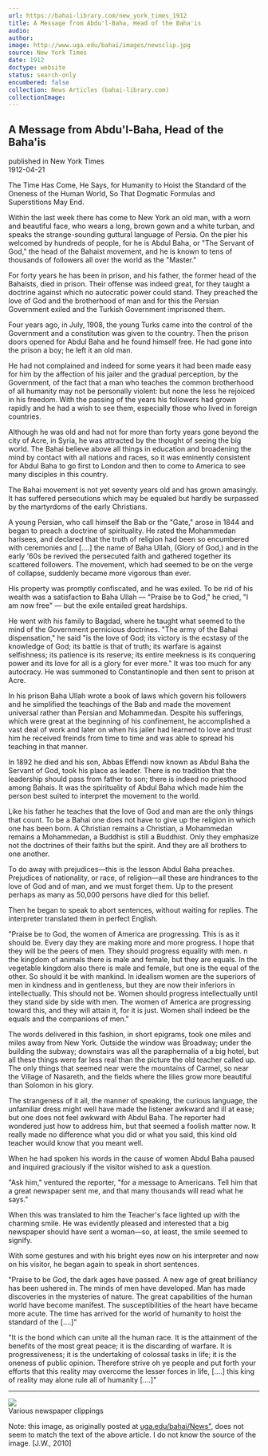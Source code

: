 ```yaml
---
url: https://bahai-library.com/new_york_times_1912
title: A Message from Abdu'l-Baha, Head of the Baha'is
audio: 
author: 
image: http://www.uga.edu/bahai/images/newsclip.jpg
source: New York Times
date: 1912
doctype: website
status: search-only
encumbered: false
collection: News Articles (bahai-library.com)
collectionImage: 
---
```



## A Message from Abdu'l-Baha, Head of the Baha'is

published in New York Times  
1912-04-21


The Time Has Come, He Says, for Humanity to Hoist the Standard of the Oneness of the Human World, So That Dogmatic Formulas and Superstitions May End.

Within the last week there has come to New York an old man, with a worn and beautiful face, who wears a long, brown gown and a white turban, and speaks the strange-sounding guttural language of Persia. On the pier his welcomed by hundreds of people, for he is Abdul Baha, or "The Servant of God," the head of the Bahaist movement, and he is known to tens of thousands of followers all over the world as the "Master."

For forty years he has been in prison, and his father, the former head of the Bahaists, died in prison. Their offense was indeed great, for they taught a doctrine against which no autocratic power could stand. They preached the love of God and the brotherhood of man and for this the Persian Government exiled and the Turkish Government imprisoned them.

Four years ago, in July, 1908, the young Turks came into the control of the Government and a constitution was given to the country. Then the prison doors opened for Abdul Baha and he found himself free. He had gone into the prison a boy; he left it an old man.

He had not complained and indeed for some years it had been made easy for him by the affection of his jailer and the gradual perception, by the Government, of the fact that a man who teaches the common brotherhood of all humanity may not be personally violent: but none the less he rejoiced in his freedom. With the passing of the years his followers had grown rapidly and he had a wish to see them, especially those who lived in foreign countries.

Although he was old and had not for more than forty years gone beyond the city of Acre, in Syria, he was attracted by the thought of seeing the big world. The Bahai believe above all things in education and broadening the mind by contact with all nations and races, so it was eminently consistent for Abdul Baha to go first to London and then to come to America to see many disciples in this country.

The Bahai movement is not yet seventy years old and has grown amasingly. It has suffered persecutions which may be equaled but hardly be surpassed by the martyrdoms of the early Christians.

A young Persian, who call himself the Bab or the "Gate," arose in 1844 and began to preach a doctrine of spirituality. He rated the Mohammedan harisees, and declared that the truth of religion had been so encumbered with ceremonies and \[....\] the name of Baha Ullah, (Glory of God,) and in the early '60s be revived the persecuted faith and gathered together its scattered followers. The movement, which had seemed to be on the verge of collapse, suddenly became more vigorous than ever.

His property was promptly confiscated, and he was exiled. To be rid of his wealth was a satisfaction to Baha Ullah — "Praise be to God," he cried, "I am now free" — but the exile entailed great hardships.

He went with his family to Bagdad, where he taught what seemed to the mind of the Government pernicious doctrines. "The army of the Bahai dispensation," he said "is the love of God; its victory is the ecstasy of the knowledge of God; its battle is that of truth; its warfare is against selfishness; its patience is its reserve; its entire meekness is its conquering power and its love for all is a glory for ever more." It was too much for any autocracy. He was summoned to Constantinople and then sent to prison at Acre.

In his prison Baha Ullah wrote a book of laws which govern his followers and he simplified the teachings of the Bab and made the movement universal rather than Persian and Mohammedan. Despite his sufferings, which were great at the beginning of his confinement, he accomplished a vast deal of work and later on when his jailer had learned to love and trust him he received freinds from time to time and was able to spread his teaching in that manner.

In 1892 he died and his son, Abbas Effendi now known as Abdul Baha the Servant of God, took his place as leader. There is no tradition that the leadership should pass from father to son; there is indeed no priesthood among Bahais. It was the spirituality of Abdul Baha which made him the person best suited to interpret the movement to the world.

Like his father he teaches that the love of God and man are the only things that count. To be a Bahai one does not have to give up the religion in which one has been born. A Christian remains a Christian, a Mohammedan remains a Mohammedan, a Buddhist is still a Buddhist. Only they emphasize not the doctrines of their faiths but the spirit. And they are all brothers to one another.

To do away with prejudices—this is the lesson Abdul Baha preaches. Prejudices of nationality, or race, of religion—all these are hindrances to the love of God and of man, and we must forget them. Up to the present perhaps as many as 50,000 persons have died for this belief.

Then he began to speak to abort sentences, without waiting for replies. The interpreter translated them in perfect English.

"Praise be to God, the women of America are progressing. This is as it should be. Every day they are making more and more progress. I hope that they will be the peers of men. They should progress equality with men. n the kingdom of animals there is male and female, but they are equals. In the vegetable kingdom also there is male and female, but one is the equal of the other. So should it be with mankind. In idealism women are the superiors of men in kindness and in gentleness, but they are now their inferiors in intellectually. This should not be. Women should progress intellectually until they stand side by side with men. The women of America are progressing toward this, and they will attain it, for it is just. Women shall indeed be the equals and the companions of men."

The words delivered in this fashion, in short epigrams, took one miles and miles away from New York. Outside the window was Broadway; under the building the subway; downstairs was all the paraphernalia of a big hotel, but all these things were far less real than the picture the old teacher called up. The only things that seemed near were the mountains of Carmel, so near the Village of Nasareth, and the fields where the lilies grow more beautiful than Solomon in his glory.

The strangeness of it all, the manner of speaking, the curious language, the unfamiliar dress might well have made the listener awkward and ill at ease; but one does not feel awkward with Abdul Baha. The reporter had wondered just how to address him, but that seemed a foolish matter now. It really made no difference what you did or what you said, this kind old teacher would know that you meant well.

When he had spoken his words in the cause of women Abdul Baha paused and inquired graciously if the visitor wished to ask a question.

"Ask him," ventured the reporter, "for a message to Americans. Tell him that a great newspaper sent me, and that many thousands will read what he says."

When this was translated to him the Teacher's face lighted up with the charming smile. He was evidently pleased and interested that a big newspaper should have sent a woman—so, at least, the smile seemed to signify.

With some gestures and with his bright eyes now on his interpreter and now on his visitor, he began again to speak in short sentences.

"Praise to be God, the dark ages have passed. A new age of great brilliancy has been ushered in. The minds of men have developed. Man has made discoveries in the mysteries of nature. The great capabilities of the human world have become manifest. The susceptibilities of the heart have became more acute. The time has arrived for the world of humanity to hoist the standard of the \[....\]"

"It is the bond which can unite all the human race. It is the attainment of the benefits of the most great peace; it is the discarding of warfare. It is progressiveness; it is the undertaking of colossal tasks in life; it is the oneness of public opinion. Therefore strive oh ye people and put forth your efforts that this reality may overcome the lesser forces in life, \[....\] this king of reality may alone rule all of humanity \[....\]"

* * *

![](http://www.uga.edu/bahai/images/newsclip.jpg)  
Various newspaper clippings  

Note: this image, as originally posted at [uga.edu/bahai/News"](http://www.uga.edu/bahai/News/042112.html), does not seem to match the text of the above article. I do not know the source of the image. \[J.W., 2010\]